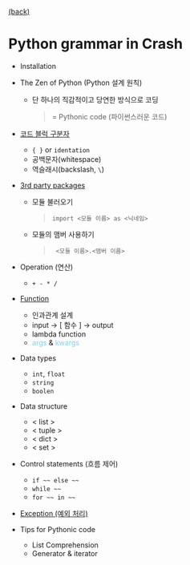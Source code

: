 [(back)](https://github.com/DoranLyong/Python_study/tree/master/2_crash)

# Python grammar in Crash 

* Installation
* The Zen of Python (Python 설계 원칙)
    * 단 하나의 직감적이고 당연한 방식으로 코딩
        > = Pythonic code (파이썬스러운 코드) 
* [코드 블럭 구분자](https://github.com/DoranLyong/Python_study/tree/master/2_crash/1_grammar/2_identation)
    * ```{ }```  or ```identation``` 
    * 공백문자(whitespace)
    * 역슬래시(backslash, ```\```)
* [3rd party packages](https://github.com/DoranLyong/Python_study/tree/master/2_crash/1_grammar/3_module_import) 
    * 모듈 불러오기 
        > ```import <모듈 이름> as <닉네임>```
    * 모듈의 맴버 사용하기 
        > ``` <모듈 이름>.<맴버 이름>```
* Operation (연산)
    * ``` + - * / ```
* [Function](https://github.com/DoranLyong/Python_study/tree/master/2_crash/1_grammar/5_function) 
    * 인과관계 설계 
    * input → [ 함수 ]  → output 
    * lambda function 
    * <span style="color:skyblue">args</span> & <span style="color:skyblue">kwargs</span>

* Data types 
    * ```int```, ```float``` 
    * ```string``` 
    * ```boolen``` 

* Data structure 
    * < list >
    * < tuple >
    * < dict >
    * < set >

* Control statements (흐름 제어)
    * ```if ~~ else ~~ ```
    * ``` while ~~ ``` 
    * ``` for ~~ in ~~ ``` 

* [Exception (예외 처리)](https://github.com/DoranLyong/Python_study/tree/master/2_crash/1_grammar/9_exception)

* Tips for Pythonic code 
    * List Comprehension 
    * Generator & iterator 
